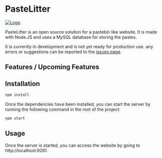 # PasteLitter

[![Logo](https://files.catbox.moe/ef7tlc.png)](https://github.com/Joe-Development/PasteLitter)

PasteLitter is an open source solution for a pastebin like website. It is made with Node.JS and uses a MySQL database for storing the pastes.

It is currently in development and is not yet ready for production use. any errors or suggestions can be reported to the [issues page](https://github.com/Joe-Development/PasteLitter/issues).

## Features / Upcoming Features

## Installation

```bash
npm install
```

Once the dependencies have been installed, you can start the server by running the following command in the root of the project:

```bash
npm start
```

## Usage

Once the server is started, you can access the website by going to http://localhost:9281.


